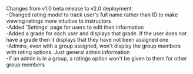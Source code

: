 Changes from v1.0 beta release to v2.0 deployment:\
  -Changed rating model to track user's full name rather than ID to make viewing ratings more intuitive to instructors\
  -Added 'Settings' page for users to edit their information\
  -Added a grade for each user and displays that grade. If the user does not have a grade then it displays that they have not been assigned one\
  -Admins, even with a group assigned, won't display the group members with rating options. Just general admin information\
  -If an admin is in a group, a ratings option won't be given to them for other group members